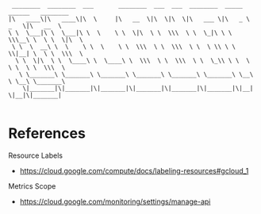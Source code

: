 ```Text
 ________  ________  ___       ________  ___  ___  ________  _____ ______   ________     
|\   ____\|\   ____\|\  \     |\   __  \|\  \|\  \|\   ___ \|\   _ \  _   \|\   __  \    
\ \  \___|\ \  \___|\ \  \    \ \  \|\  \ \  \\\  \ \  \_|\ \ \  \\\__\ \  \ \  \|\  \   
 \ \  \  __\ \  \    \ \  \    \ \  \\\  \ \  \\\  \ \  \ \\ \ \  \\|__| \  \ \  \\\  \  
  \ \  \|\  \ \  \____\ \  \____\ \  \\\  \ \  \\\  \ \  \_\\ \ \  \    \ \  \ \  \\\  \ 
   \ \_______\ \_______\ \_______\ \_______\ \_______\ \_______\ \__\    \ \__\ \_______\
    \|_______|\|_______|\|_______|\|_______|\|_______|\|_______|\|__|     \|__|\|_______|
                                                                                         
```


# References

Resource Labels
- https://cloud.google.com/compute/docs/labeling-resources#gcloud_1

Metrics Scope 
- https://cloud.google.com/monitoring/settings/manage-api
